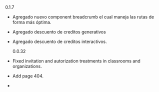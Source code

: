 0.1.7

-   Agregado nuevo component breadcrumb el cual maneja las rutas de forma más óptima.
-   Agregado descuento de creditos generativos
-   Agregado descuento de creditos interactivos.

    0.0.32

-   Fixed invitation and autorization treatments in classrooms and organizations.
-   Add page 404.
-
